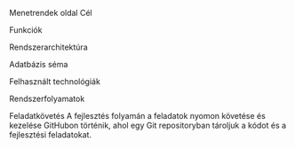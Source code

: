 Menetrendek oldal
Cél

Funkciók

Rendszerarchitektúra

Adatbázis séma

Felhasznált technológiák

Rendszerfolyamatok

Feladatkövetés
A fejlesztés folyamán a feladatok nyomon követése és kezelése GitHubon történik, ahol egy Git repositoryban tároljuk a kódot és a fejlesztési feladatokat.